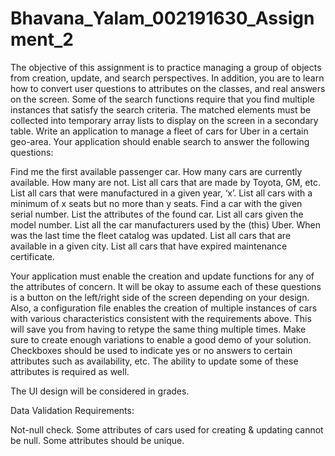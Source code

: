 # Bhavana_Yalam_002191630_Assignment_2

The objective of this assignment is to practice managing a group of objects from creation, update, and search perspectives. In addition, you are to learn how to convert user questions to attributes on the classes, and real answers on the screen. Some of the search functions require that you find multiple instances that satisfy the search criteria. The matched elements must be collected into temporary array lists to display on the screen in a secondary table. Write an application to manage a fleet of cars for Uber in a certain geo-area. Your application should enable search to answer the following questions:

Find me the first available passenger car.
How many cars are currently available. How many are not.
List all cars that are made by Toyota, GM, etc.
List all cars that were manufactured in a given year, ‘x’.
List all cars with a minimum of x seats but no more than y seats.
Find a car with the given serial number. List the attributes of the found car.
List all cars given the model number.
List all the car manufacturers used by the (this) Uber.
When was the last time the fleet catalog was updated.
List all cars that are available in a given city.
List all cars that have expired maintenance certificate.
 

Your application must enable the creation and update functions for any of the attributes of concern. It will be okay to assume each of these questions is a button on the left/right side of the screen depending on your design. Also, a configuration file enables the creation of multiple instances of cars with various characteristics consistent with the requirements above. This will save you from having to retype the same thing multiple times. Make sure to create enough variations to enable a good demo of your solution. Checkboxes should be used to indicate yes or no answers to certain attributes such as availability, etc. The ability to update some of these attributes is required as well.

The UI design will be considered in grades.

Data Validation Requirements:

Not-null check. Some attributes of cars used for creating & updating cannot be null.
Some attributes should be unique.
